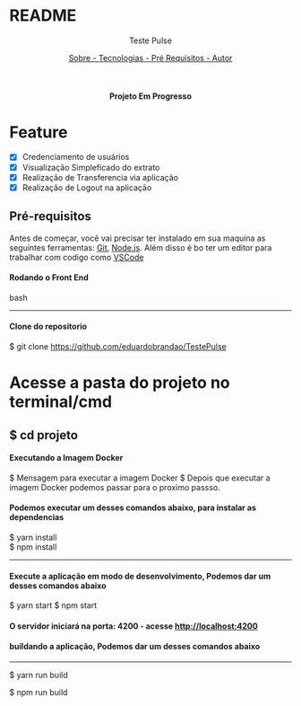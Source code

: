 # README

<P align="center"> Teste Pulse </p>

<p align="center">
    <a href="#sobre"> Sobre - </a>
    <a href="#tecnologias"> Tecnologias - </a>
    <a href="#pre-requisitos"> Pré Requisitos - </a>
    <a href="#autor"> Autor </a>
</p>

<br>

<h4 align="center"> Projeto Em Progresso </h4>

# Feature

- [x] Credenciamento de usuários
- [x] Visualização Simpleficado do extrato
- [x] Realização de Transferencia via aplicação
- [x] Realização de Logout na aplicação

## Pré-requisitos

Antes de começar, você vai precisar ter instalado em sua maquina as seguintes ferramentas:
[Git](https://git-scm.com), [Node.js](https://nodejs.org/en/).
Além disso é bo ter um editor para trabalhar com codigo como [VSCode](https://code.visualstudio.com/)

#### Rodando o Front End

bash

---

#### Clone do repositorio

$ git clone <https://github.com/eduardobrandao/TestePulse>

# Acesse a pasta do projeto no terminal/cmd

## $ cd projeto

#### Executando a Imagem Docker

$ Mensagem para executar a imagem Docker
$ Depois que executar a imagem Docker podemos passar para o proximo passso.

#### Podemos executar um desses comandos abaixo, para instalar as dependencias

$ yarn install  
$ npm install

---

#### Execute a aplicação em modo de desenvolvimento, Podemos dar um desses comandos abaixo

$ yarn start
$ npm start

#### O servidor iniciará na porta: 4200 - acesse <http://localhost:4200>

#### buildando a aplicação, Podemos dar um desses comandos abaixo

---

$ yarn run build

$ npm run build

<!-- # PulseBank

This project was generated with [Angular CLI](https://github.com/angular/angular-cli) version 9.1.6.

## Development server

Run `ng serve` for a dev server. Navigate to `http://localhost:4200/`. The app will automatically reload if you change any of the source files.

## Code scaffolding

Run `ng generate component component-name` to generate a new component. You can also use `ng generate directive|pipe|service|class|guard|interface|enum|module`.

## Build

Run `ng build` to build the project. The build artifacts will be stored in the `dist/` directory. Use the `--prod` flag for a production build.

## Running unit tests

Run `ng test` to execute the unit tests via [Karma](https://karma-runner.github.io).

## Running end-to-end tests

Run `ng e2e` to execute the end-to-end tests via [Protractor](http://www.protractortest.org/).

## Further help

To get more help on the Angular CLI use `ng help` or go check out the [Angular CLI README](https://github.com/angular/angular-cli/blob/master/README.md). -->
